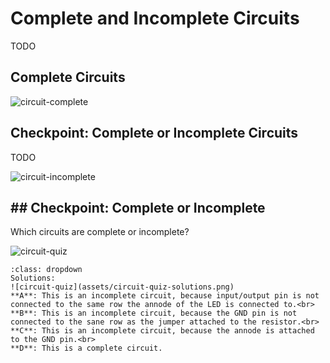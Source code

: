 # Complete and Incomplete Circuits

TODO

## Complete Circuits

![circuit-complete](assets/circuit-complete.png)

## Checkpoint: Complete or Incomplete Circuits

TODO

![circuit-incomplete](assets/circuit-incomplete.png)

## ## Checkpoint: Complete or Incomplete

Which circuits are complete or incomplete?

![circuit-quiz](assets/circuit-quiz.png)

```{admonition} Click here to reveal the solutions.
:class: dropdown
Solutions:
![circuit-quiz](assets/circuit-quiz-solutions.png)
**A**: This is an incomplete circuit, because input/output pin is not connected to the same row the annode of the LED is connected to.<br>
**B**: This is an incomplete circuit, because the GND pin is not connected to the sane row as the jumper attached to the resistor.<br>
**C**: This is an incomplete circuit, because the annode is attached to the GND pin.<br>
**D**: This is a complete circuit.
```